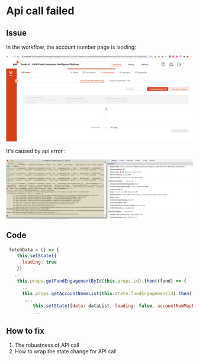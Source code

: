 # Api call failed

## Issue

In the workflow, the account number page is laoding:

![Loading for](pic/loading.png)

It's caused by api error :

![API call failed](pic/apicall.png)

## Code

```javascript
 fetchData = () => {
    this.setState({
      loading: true
    })
   ..
    this.props.getFundEngagementById(this.props.id).then((fund) => {
      ..
      this.props.getAccountNameList(this.state.fundEngagementId).then((data)=>{
       ...
          this.setState({data: dataList, loading: false, accountNumMapFilledList: accountNumMapFilledList, accountNumMapUnfilledList: accountNumMapUnfilledList})
          ...
```


## How to fix

1. The robustness of API call
2. How to wrap the state change for API call